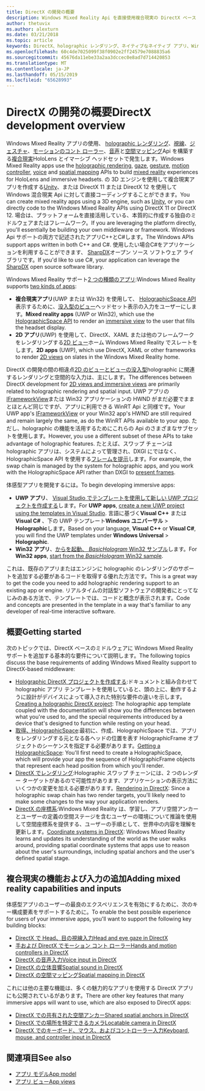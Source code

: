 ```yaml
---
title: DirectX の開発の概要
description: Windows Mixed Reality Api を直接使用複合現実の DirectX ベース エンジンを構築します。
author: thetuvix
ms.author: alexturn
ms.date: 03/21/2018
ms.topic: article
keywords: DirectX、holographic レンダリング、ネイティブなネイティブ アプリ、WinRT、WinRT アプリでは、プラットフォーム Api、カスタム エンジンは、ミドルウェア
ms.openlocfilehash: 60c4de7025099f38f0902e2ff24579e7088835a6
ms.sourcegitcommit: 45676da11ebe33a2aa3dccec0e8ad7d714420853
ms.translationtype: MT
ms.contentlocale: ja-JP
ms.lasthandoff: 05/15/2019
ms.locfileid: "65628993"
---
```

# <a name="directx-development-overview"></a><span data-ttu-id="84fe4-104">DirectX の開発の概要</span><span class="sxs-lookup"><span data-stu-id="84fe4-104">DirectX development overview</span></span>

<span data-ttu-id="84fe4-105">Windows Mixed Reality アプリの使用、 [holographic レンダリング](rendering.md)、[視線](gaze.md)、[ジェスチャ](gestures.md)、[モーションのコント ローラー](motion-controllers.md)、[音声](voice-input.md)と[空間マッピング](spatial-mapping.md)Api を構築する[複合現実](mixed-reality.md)HoloLens とイマーシブ ヘッドセットで発生します。</span><span class="sxs-lookup"><span data-stu-id="84fe4-105">Windows Mixed Reality apps use the [holographic rendering](rendering.md), [gaze](gaze.md), [gesture](gestures.md), [motion controller](motion-controllers.md), [voice](voice-input.md) and [spatial mapping](spatial-mapping.md) APIs to build [mixed reality](mixed-reality.md) experiences for HoloLens and immersive headsets.</span></span> <span data-ttu-id="84fe4-106">の 3D エンジンを使用して複合現実アプリを作成する[Unity](unity-development-overview.md)、または DirectX 11 または DirectX 12 を使用して Windows 混合現実 Api に対して直接コーディングすることができます。</span><span class="sxs-lookup"><span data-stu-id="84fe4-106">You can create mixed reality apps using a 3D engine, such as [Unity](unity-development-overview.md), or you can directly code to the Windows Mixed Reality APIs using DirectX 11 or DirectX 12.</span></span> <span data-ttu-id="84fe4-107">場合は、プラットフォームを直接活用している、本質的に作成する独自のミドルウェアまたはフレームワーク。</span><span class="sxs-lookup"><span data-stu-id="84fe4-107">If you are leveraging the platform directly, you'll essentially be building your own middleware or framework.</span></span> <span data-ttu-id="84fe4-108">Windows Api サポートの両方で記述されたアプリC++とC#します。</span><span class="sxs-lookup"><span data-stu-id="84fe4-108">The Windows APIs support apps written in both C++ and C#.</span></span> <span data-ttu-id="84fe4-109">使用したい場合C#をアプリケーションを利用することができます、 [SharpDX](http://sharpdx.org/)オープン ソース ソフトウェア ライブラリです。</span><span class="sxs-lookup"><span data-stu-id="84fe4-109">If you'd like to use C#, your application can leverage the [SharpDX](http://sharpdx.org/) open source software library.</span></span>

<span data-ttu-id="84fe4-110">Windows Mixed Reality サポート[2 つの種類のアプリ](app-views.md):</span><span class="sxs-lookup"><span data-stu-id="84fe4-110">Windows Mixed Reality supports [two kinds of apps](app-views.md):</span></span>
* <span data-ttu-id="84fe4-111">**複合現実アプリ**(UWP または Win32) を使用して、 [HolographicSpace API](getting-a-holographicspace.md)表示するために、[没入型のビュー](app-views.md)ヘッドセット表示の入力をユーザーにします。</span><span class="sxs-lookup"><span data-stu-id="84fe4-111">**Mixed reality apps** (UWP or Win32), which use the [HolographicSpace API](getting-a-holographicspace.md) to render an [immersive view](app-views.md) to the user that fills the headset display.</span></span>
* <span data-ttu-id="84fe4-112">**2D アプリ**(UWP) を使用して、DirectX、XAML または他のフレームワークをレンダリングする[2D ビュー](app-views.md#2d-views)ホーム Windows Mixed Reality でスレートをします。</span><span class="sxs-lookup"><span data-stu-id="84fe4-112">**2D apps** (UWP), which use DirectX, XAML or other frameworks to render [2D views](app-views.md#2d-views) on slates in the Windows Mixed Reality home.</span></span>

<span data-ttu-id="84fe4-113">DirectX の開発の間の相違点[2D のビューとビューの没入型](app-views.md)holographic に関連するレンダリングと空間的な入力は、主にします。</span><span class="sxs-lookup"><span data-stu-id="84fe4-113">The differences between DirectX development for [2D views and immersive views](app-views.md) are primarily related to holographic rendering and spatial input.</span></span> <span data-ttu-id="84fe4-114">UWP アプリの[IFrameworkView](https://msdn.microsoft.com/library/windows/apps/windows.applicationmodel.core.iframeworkview.aspx)または Win32 アプリケーションの HWND がまだ必要でままとほとんど同じですが、アプリに利用できる WinRT Api と同様です。</span><span class="sxs-lookup"><span data-stu-id="84fe4-114">Your UWP app's [IFrameworkView](https://msdn.microsoft.com/library/windows/apps/windows.applicationmodel.core.iframeworkview.aspx) or your Win32 app's HWND are still required and remain largely the same, as do the WinRT APIs available to your app.</span></span> <span data-ttu-id="84fe4-115">ただし、holographic の機能を活用するためにこれらの Api のさまざまなサブセットを使用します。</span><span class="sxs-lookup"><span data-stu-id="84fe4-115">However, you use a different subset of these APIs to take advantage of holographic features.</span></span> <span data-ttu-id="84fe4-116">たとえば、スワップ チェーンは holographic アプリは、システムによって管理され、DXGI にではなく、HolographicSpace API を使用する[フレームを提示](rendering-in-directx.md)します。</span><span class="sxs-lookup"><span data-stu-id="84fe4-116">For example, the swap chain is managed by the system for holographic apps, and you work with the HolographicSpace API rather than DXGI to [present frames](rendering-in-directx.md).</span></span>

<span data-ttu-id="84fe4-117">体感型アプリを開発するには。</span><span class="sxs-lookup"><span data-stu-id="84fe4-117">To begin developing immersive apps:</span></span>
* <span data-ttu-id="84fe4-118">**UWP アプリ**、 [Visual Studio でテンプレートを使用して新しい UWP プロジェクトを作成する](creating-a-holographic-directx-project.md)します。</span><span class="sxs-lookup"><span data-stu-id="84fe4-118">For **UWP apps**, [create a new UWP project using the templates in Visual Studio](creating-a-holographic-directx-project.md).</span></span> <span data-ttu-id="84fe4-119">言語に基づく**Visual C++** または**Visual C#** 、下の UWP テンプレート**Windows ユニバーサル** >  **Holographic**します。</span><span class="sxs-lookup"><span data-stu-id="84fe4-119">Based on your language, **Visual C++** or **Visual C#**, you will find the UWP templates under **Windows Universal** > **Holographic**.</span></span>
* <span data-ttu-id="84fe4-120">**Win32 アプリ**、[からを起動、 *BasicHologram* Win32 サンプル](creating-a-holographic-directx-project.md#creating-a-win32-project)します。</span><span class="sxs-lookup"><span data-stu-id="84fe4-120">For **Win32 apps**, [start from the *BasicHologram* Win32 sample](creating-a-holographic-directx-project.md#creating-a-win32-project).</span></span>

<span data-ttu-id="84fe4-121">これは、既存のアプリまたはエンジンに holographic のレンダリングのサポートを追加する必要があるコードを取得する優れた方法です。</span><span class="sxs-lookup"><span data-stu-id="84fe4-121">This is a great way to get the code you need to add holographic rendering support to an existing app or engine.</span></span> <span data-ttu-id="84fe4-122">リアルタイムの対話型ソフトウェアの開発者にとってなじみのある方法で、テンプレートでは、コードと概念が表示されます。</span><span class="sxs-lookup"><span data-stu-id="84fe4-122">Code and concepts are presented in the template in a way that's familiar to any developer of real-time interactive software.</span></span>

## <a name="getting-started"></a><span data-ttu-id="84fe4-123">概要</span><span class="sxs-lookup"><span data-stu-id="84fe4-123">Getting started</span></span>

<span data-ttu-id="84fe4-124">次のトピックでは、DirectX ベースのミドルウェアに Windows Mixed Reality サポートを追加する基本的な要件について説明します。</span><span class="sxs-lookup"><span data-stu-id="84fe4-124">The following topics discuss the base requirements of adding Windows Mixed Reality support to DirectX-based middleware:</span></span>
* <span data-ttu-id="84fe4-125">[Holographic DirectX プロジェクトを作成する](creating-a-holographic-directx-project.md):ドキュメントと組み合わせて holographic アプリ テンプレートを使用していると、頭の上に、動作するように設計がデバイスによって導入された特別な要件の違いを示します。</span><span class="sxs-lookup"><span data-stu-id="84fe4-125">[Creating a holographic DirectX project](creating-a-holographic-directx-project.md): The holographic app template coupled with the documentation will show you the differences between what you're used to, and the special requirements introduced by a device that's designed to function while resting on your head.</span></span>
* <span data-ttu-id="84fe4-126">[取得、HolographicSpace](getting-a-holographicspace.md):最初に、作成、HolographicSpace では、アプリをレンダリングする元となる各ヘッドの位置を表す HolographicFrame オブジェクトのシーケンスを指定する必要があります。</span><span class="sxs-lookup"><span data-stu-id="84fe4-126">[Getting a HolographicSpace](getting-a-holographicspace.md): You'll first need to create a HolographicSpace, which will provide your app the sequence of HolographicFrame objects that represent each head position from which you'll render.</span></span>
* <span data-ttu-id="84fe4-127">[DirectX でレンダリング](rendering-in-directx.md):Holographic スワップ チェーンには、2 つのレンダー ターゲットがあるので可能性があります、アプリケーションの表示方法にいくつかの変更を加える必要があります。</span><span class="sxs-lookup"><span data-stu-id="84fe4-127">[Rendering in DirectX](rendering-in-directx.md): Since a holographic swap chain has two render targets, you'll likely need to make some changes to the way your application renders.</span></span>
* <span data-ttu-id="84fe4-128">[DirectX の座標系](coordinate-systems-in-directx.md):Windows Mixed Reality は、学習し、アプリ空間アンカーとユーザーの定義の空間ステージを含むユーザーの環境について推論を使用して空間座標系を提供する、ユーザーの手順として、世界中の内容を理解を更新します。</span><span class="sxs-lookup"><span data-stu-id="84fe4-128">[Coordinate systems in DirectX](coordinate-systems-in-directx.md): Windows Mixed Reality learns and updates its understanding of the world as the user walks around, providing spatial coordinate systems that apps use to reason about the user's surroundings, including spatial anchors and the user's defined spatial stage.</span></span>

## <a name="adding-mixed-reality-capabilities-and-inputs"></a><span data-ttu-id="84fe4-129">複合現実の機能および入力の追加</span><span class="sxs-lookup"><span data-stu-id="84fe4-129">Adding mixed reality capabilities and inputs</span></span>

<span data-ttu-id="84fe4-130">体感型アプリのユーザーの最良のエクスペリエンスを有効にするために、次のキー構成要素をサポートするために。</span><span class="sxs-lookup"><span data-stu-id="84fe4-130">To enable the best possible experience for users of your immersive apps, you'll want to support the following key building blocks:</span></span>
* [<span data-ttu-id="84fe4-131">DirectX で Head、目の視線入力</span><span class="sxs-lookup"><span data-stu-id="84fe4-131">Head and eye gaze in DirectX</span></span>](gaze-in-directx.md)
* [<span data-ttu-id="84fe4-132">手および DirectX でモーション コント ローラー</span><span class="sxs-lookup"><span data-stu-id="84fe4-132">Hands and motion controllers in DirectX</span></span>](hands-and-motion-controllers-in-directx.md)
* [<span data-ttu-id="84fe4-133">DirectX の音声入力</span><span class="sxs-lookup"><span data-stu-id="84fe4-133">Voice input in DirectX</span></span>](voice-input-in-directx.md)
* [<span data-ttu-id="84fe4-134">DirectX の立体音響</span><span class="sxs-lookup"><span data-stu-id="84fe4-134">Spatial sound in DirectX</span></span>](spatial-sound-in-directx.md)
* [<span data-ttu-id="84fe4-135">DirectX の空間マッピング</span><span class="sxs-lookup"><span data-stu-id="84fe4-135">Spatial mapping in DirectX</span></span>](spatial-mapping-in-directx.md)

<span data-ttu-id="84fe4-136">これには他の主要な機能は、多くの魅力的なアプリを使用する DirectX アプリにも公開されているがあります。</span><span class="sxs-lookup"><span data-stu-id="84fe4-136">There are other key features that many immersive apps will want to use, which are also exposed to DirectX apps:</span></span>
* [<span data-ttu-id="84fe4-137">DirectX での共有された空間アンカー</span><span class="sxs-lookup"><span data-stu-id="84fe4-137">Shared spatial anchors in DirectX</span></span>](shared-spatial-anchors-in-directx.md)
* [<span data-ttu-id="84fe4-138">DirectX での場所を特定できるカメラ</span><span class="sxs-lookup"><span data-stu-id="84fe4-138">Locatable camera in DirectX</span></span>](locatable-camera-in-directx.md)
* [<span data-ttu-id="84fe4-139">DirectX でのキーボード、マウス、およびコントローラー入力</span><span class="sxs-lookup"><span data-stu-id="84fe4-139">Keyboard, mouse, and controller input in DirectX</span></span>](keyboard,-mouse,-and-controller-input-in-directx.md)

## <a name="see-also"></a><span data-ttu-id="84fe4-140">関連項目</span><span class="sxs-lookup"><span data-stu-id="84fe4-140">See also</span></span>
* [<span data-ttu-id="84fe4-141">アプリ モデル</span><span class="sxs-lookup"><span data-stu-id="84fe4-141">App model</span></span>](app-model.md)
* [<span data-ttu-id="84fe4-142">アプリ ビュー</span><span class="sxs-lookup"><span data-stu-id="84fe4-142">App views</span></span>](app-views.md)
